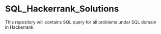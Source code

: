 # SQL_Hackerrank_Solutions
This repository will contains SQL query for all problems under SQL domain in Hackerrank
